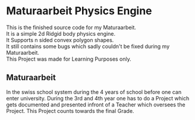 # Maturaarbeit Physics Engine
This is the finished source code for my Maturaarbeit.  
It is a simple 2d Ridgid body physics engine.  
It Supports n sided convex polygon shapes.  
It still contains some bugs which sadly couldn't be fixed during my Maturaarbeit.  
This Project was made for Learning Purposes only.


## Maturaarbeit
In the swiss school system during the 4 years of school before one can enter university. 
During the 3rd and 4th year one has to do a Project which gets documented and presented infront of a Teacher which oversees the Project.
This Project counts towards the final Grade.
